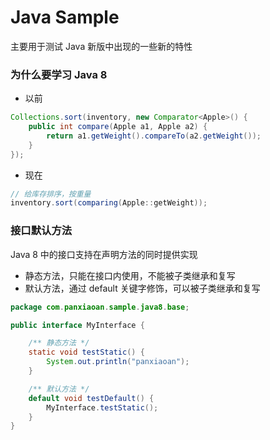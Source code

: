 # Java Sample

主要用于测试 Java 新版中出现的一些新的特性

### 为什么要学习 Java 8

- 以前
```java
Collections.sort(inventory, new Comparator<Apple>() {
    public int compare(Apple a1, Apple a2) {
        return a1.getWeight().compareTo(a2.getWeight());
    }
});
```

- 现在
```java
// 给库存排序，按重量
inventory.sort(comparing(Apple::getWeight));
```

### 接口默认方法

Java 8 中的接口支持在声明方法的同时提供实现
- 静态方法，只能在接口内使用，不能被子类继承和复写
- 默认方法，通过 default 关键字修饰，可以被子类继承和复写

```java
package com.panxiaoan.sample.java8.base;

public interface MyInterface {

    /** 静态方法 */
    static void testStatic() {
        System.out.println("panxiaoan");
    }

    /** 默认方法 */
    default void testDefault() {
        MyInterface.testStatic();
    }
}
```
